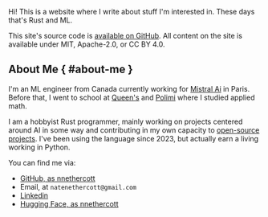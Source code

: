 Hi!
This is a website where I write about stuff I'm interested in. These days that's Rust and ML. 

This site's source code is [available on GitHub](https://github.com/SabrinaJewson/sabrinajewson.github.io).
All content on the site is available under MIT, Apache-2.0, or CC BY 4.0.

## About Me { #about-me }

I'm an ML engineer from Canada currently working for [Mistral Ai](https://mistral.ai/) in Paris. Before that, I went to school at [Queen's](https://www.queensu.ca/) and [Polimi](https://www.polimi.it/) where I studied applied math.

I am a hobbyist Rust programmer, mainly working on projects centered around AI in some way and contributing in my own capacity to [open-source projects](https://github.com/search?q=org:meilisearch+author:nnethercott&type=commits). I've been using the language since 2023, but actually earn a living working in Python.

You can find me via:
- [GitHub, as nnethercott](https://github.com/nnethercott)
- Email, at `natenethercott@gmail.com`
- [Linkedin](https://www.linkedin.com/in/natenethercott/)
- [Hugging Face, as nnethercott](https://huggingface.co/nnethercott)
